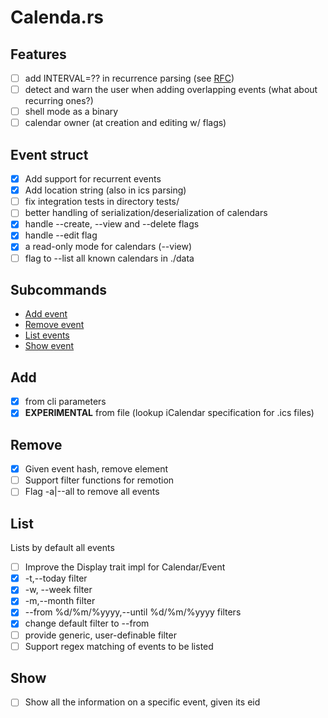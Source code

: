 # Calenda.rs
## Features
 - [ ] add INTERVAL=?? in recurrence parsing (see [RFC](https://icalendar.org/iCalendar-RFC-5545/3-8-5-3-recurrence-rule.html))
 - [ ] detect and warn the user when adding overlapping events (what about recurring ones?)
 - [ ] shell mode as a binary
 - [ ] calendar owner (at creation and editing w/ flags)
## Event struct
 - [x] Add support for recurrent events
 - [x] Add location string (also in ics parsing)
 - [ ] fix integration tests in directory tests/
 - [ ] better handling of serialization/deserialization of calendars
 - [x] handle --create, --view and --delete flags
 - [x] handle --edit flag
 - [x] a read-only mode for calendars (--view)
 - [ ] flag to --list all known calendars in ./data
## Subcommands
 - [Add event](#add)
 - [Remove event](#remove)
 - [List events](#list)
 - [Show event](#show)
## Add
 - [x] from cli parameters
 - [x] **EXPERIMENTAL** from file (lookup iCalendar specification for .ics files)
## Remove
 - [x] Given event hash, remove element
 - [ ] Support filter functions for remotion
 - [ ] Flag -a|--all to remove all events
## List
Lists by default all events
 - [ ] Improve the Display trait impl for Calendar/Event
 - [x] -t,--today filter
 - [x] -w, --week filter
 - [x] -m,--month filter
 - [x] --from %d/%m/%yyyy,--until %d/%m/%yyyy filters
 - [x] change default filter to --from <current date>
 - [ ] provide generic, user-definable filter
 - [ ] Support regex matching of events to be listed
## Show
 - [ ] Show all the information on a specific event, given its eid